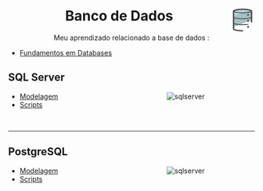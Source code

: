 <h1 align="center">  Banco de Dados <img src="images/image_bd.png" width="10%" height="10%" align="right" valign="center"/> </h1>

<p align="center">  Meu aprendizado relacionado a base de dados :</p>

- [Fundamentos em Databases](docs/Fundamentos.md)


## SQL Server

<img align="right" src="https://img.shields.io/badge/Microsoft%20SQL%20Server-CC2927?style=for-the-badge&logo=microsoft%20sql%20server&logoColor=white" height="30" width="180" alt="sqlserver"> 


- [Modelagem](docs/SQL%20Server/modelagem/)
- [Scripts](docs/SQL%20Server/Scripts/)

<br/>

---

## PostgreSQL

<img align="right" src="https://img.shields.io/badge/PostgreSQL-316192?style=for-the-badge&logo=postgresql&logoColor=white" height="30" width="180" alt="sqlserver"> 


- [Modelagem](modelagem)
- [Scripts](normalizacao)


